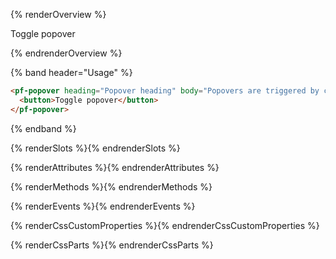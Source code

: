 {% renderOverview %}

<pf-popover heading="Popover heading" body="Popovers are triggered by click rather than hover." footer="Popover footer">
  <pf-button>Toggle popover</pf-button>
</pf-popover>

{% endrenderOverview %}

{% band header="Usage" %}

  ```html
  <pf-popover heading="Popover heading" body="Popovers are triggered by click rather than hover." footer="Popover footer">
    <button>Toggle popover</button>
  </pf-popover>
  ```
{% endband %}

{% renderSlots %}{% endrenderSlots %}

{% renderAttributes %}{% endrenderAttributes %}

{% renderMethods %}{% endrenderMethods %}

{% renderEvents %}{% endrenderEvents %}

{% renderCssCustomProperties %}{% endrenderCssCustomProperties %}

{% renderCssParts %}{% endrenderCssParts %}
